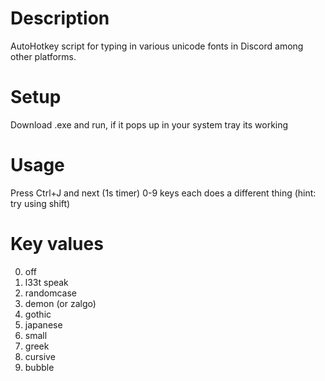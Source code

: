 # Description
  AutoHotkey script for typing in various unicode fonts in Discord among other platforms.
# Setup
  Download .exe and run, if it pops up in your system tray its working
# Usage
  Press Ctrl+J and next (1s timer) 0-9 keys each does a different thing (hint: try using shift)
# Key values
  0. off
  1. l33t speak
  2. randomcase
  3. demon (or zalgo)
  4. gothic
  5. japanese
  6. small
  7. greek
  8. cursive
  9. bubble

